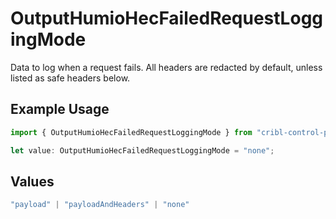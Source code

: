# OutputHumioHecFailedRequestLoggingMode

Data to log when a request fails. All headers are redacted by default, unless listed as safe headers below.

## Example Usage

```typescript
import { OutputHumioHecFailedRequestLoggingMode } from "cribl-control-plane/models";

let value: OutputHumioHecFailedRequestLoggingMode = "none";
```

## Values

```typescript
"payload" | "payloadAndHeaders" | "none"
```